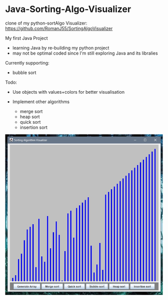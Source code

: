# Java-Sorting-Algo-Visualizer

clone of my python-sortAlgo Visualizer: https://github.com/RomanJ55/SortingAlgoVisualizer

My first Java Project
 - learning Java by re-building my python project
 - may not be optimal coded since I'm still exploring Java and its libralies

Currently supporting:
 - bubble sort

Todo:
- Use objects with values+colors for better visualisation

- Implement other algorithms
  - merge sort
  - heap sort
  - quick sort
  - insertion sort
 
 
 ![Start_screen](assets/001.jpg "Start_screen")
 

